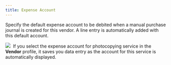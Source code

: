 ```yaml
---
title: Expense Account
---
```



Specify the default expense account to be debited when a manual purchase  journal is created for this vendor. A line entry is automatically added  with this default account.


![]({{site.mv_baseurl}}/img/example.gif)  If  you select the expense account for photocopying service in the **Vendor**  profile, it saves you data entry as the account for this service is automatically  displayed.
